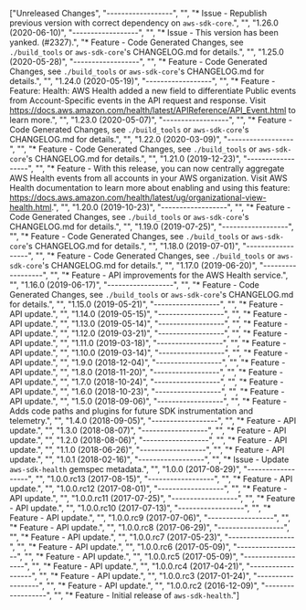["Unreleased Changes", "------------------", "", "* Issue - Republish previous version with correct dependency on `aws-sdk-core`.", "", "1.26.0 (2020-06-10)", "------------------", "", "* Issue - This version has been yanked. (#2327).", "* Feature - Code Generated Changes, see `./build_tools` or `aws-sdk-core`'s CHANGELOG.md for details.", "", "1.25.0 (2020-05-28)", "------------------", "", "* Feature - Code Generated Changes, see `./build_tools` or `aws-sdk-core`'s CHANGELOG.md for details.", "", "1.24.0 (2020-05-19)", "------------------", "", "* Feature - Feature: Health: AWS Health added a new field to differentiate Public events from Account-Specific events in the API request and response. Visit https://docs.aws.amazon.com/health/latest/APIReference/API_Event.html to learn more.", "", "1.23.0 (2020-05-07)", "------------------", "", "* Feature - Code Generated Changes, see `./build_tools` or `aws-sdk-core`'s CHANGELOG.md for details.", "", "1.22.0 (2020-03-09)", "------------------", "", "* Feature - Code Generated Changes, see `./build_tools` or `aws-sdk-core`'s CHANGELOG.md for details.", "", "1.21.0 (2019-12-23)", "------------------", "", "* Feature - With this release, you can now centrally aggregate AWS Health events from all accounts in your AWS organization. Visit AWS Health documentation to learn more about enabling and using this feature: https://docs.aws.amazon.com/health/latest/ug/organizational-view-health.html.", "", "1.20.0 (2019-10-23)", "------------------", "", "* Feature - Code Generated Changes, see `./build_tools` or `aws-sdk-core`'s CHANGELOG.md for details.", "", "1.19.0 (2019-07-25)", "------------------", "", "* Feature - Code Generated Changes, see `./build_tools` or `aws-sdk-core`'s CHANGELOG.md for details.", "", "1.18.0 (2019-07-01)", "------------------", "", "* Feature - Code Generated Changes, see `./build_tools` or `aws-sdk-core`'s CHANGELOG.md for details.", "", "1.17.0 (2019-06-20)", "------------------", "", "* Feature - API improvements for the AWS Health service.", "", "1.16.0 (2019-06-17)", "------------------", "", "* Feature - Code Generated Changes, see `./build_tools` or `aws-sdk-core`'s CHANGELOG.md for details.", "", "1.15.0 (2019-05-21)", "------------------", "", "* Feature - API update.", "", "1.14.0 (2019-05-15)", "------------------", "", "* Feature - API update.", "", "1.13.0 (2019-05-14)", "------------------", "", "* Feature - API update.", "", "1.12.0 (2019-03-21)", "------------------", "", "* Feature - API update.", "", "1.11.0 (2019-03-18)", "------------------", "", "* Feature - API update.", "", "1.10.0 (2019-03-14)", "------------------", "", "* Feature - API update.", "", "1.9.0 (2018-12-04)", "------------------", "", "* Feature - API update.", "", "1.8.0 (2018-11-20)", "------------------", "", "* Feature - API update.", "", "1.7.0 (2018-10-24)", "------------------", "", "* Feature - API update.", "", "1.6.0 (2018-10-23)", "------------------", "", "* Feature - API update.", "", "1.5.0 (2018-09-06)", "------------------", "", "* Feature - Adds code paths and plugins for future SDK instrumentation and telemetry.", "", "1.4.0 (2018-09-05)", "------------------", "", "* Feature - API update.", "", "1.3.0 (2018-08-07)", "------------------", "", "* Feature - API update.", "", "1.2.0 (2018-08-06)", "------------------", "", "* Feature - API update.", "", "1.1.0 (2018-06-26)", "------------------", "", "* Feature - API update.", "", "1.0.1 (2018-02-16)", "------------------", "", "* Issue - Update `aws-sdk-health` gemspec metadata.", "", "1.0.0 (2017-08-29)", "------------------", "", "1.0.0.rc13 (2017-08-15)", "------------------", "", "* Feature - API update.", "", "1.0.0.rc12 (2017-08-01)", "------------------", "", "* Feature - API update.", "", "1.0.0.rc11 (2017-07-25)", "------------------", "", "* Feature - API update.", "", "1.0.0.rc10 (2017-07-13)", "------------------", "", "* Feature - API update.", "", "1.0.0.rc9 (2017-07-06)", "------------------", "", "* Feature - API update.", "", "1.0.0.rc8 (2017-06-29)", "------------------", "", "* Feature - API update.", "", "1.0.0.rc7 (2017-05-23)", "------------------", "", "* Feature - API update.", "", "1.0.0.rc6 (2017-05-09)", "------------------", "", "* Feature - API update.", "", "1.0.0.rc5 (2017-05-09)", "------------------", "", "* Feature - API update.", "", "1.0.0.rc4 (2017-04-21)", "------------------", "", "* Feature - API update.", "", "1.0.0.rc3 (2017-01-24)", "------------------", "", "* Feature - API update.", "", "1.0.0.rc2 (2016-12-09)", "------------------", "", "* Feature - Initial release of `aws-sdk-health`."]